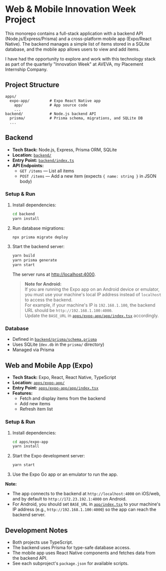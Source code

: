 # Web & Mobile Innovation Week Project

This monorepo contains a full-stack application with a backend API (Node.js/Express/Prisma) and a cross-platform mobile app (Expo/React Native). The backend manages a simple list of items stored in a SQLite database, and the mobile app allows users to view and add items.

I have had the opportunity to explore and work with this technology stack as part of the quarterly "Innovation Week" at AVEVA, my Placement Internship Company.

## Project Structure

```
apps/
  expo-app/         # Expo React Native app
    app/            # App source code
    ...
backend/            # Node.js backend API
  prisma/           # Prisma schema, migrations, and SQLite DB
  ...
```

## Backend

- **Tech Stack:** Node.js, Express, Prisma ORM, SQLite
- **Location:** [`backend/`](backend/)
- **Entry Point:** [`backend/index.ts`](backend/index.ts)
- **API Endpoints:**
  - `GET /items` — List all items
  - `POST /items` — Add a new item (expects `{ name: string }` in JSON body)

### Setup & Run

1. Install dependencies:
   ```sh
   cd backend
   yarn install
   ```
2. Run database migrations:
   ```sh
   npx prisma migrate deploy
   ```
3. Start the backend server:
   ```sh
   yarn build
   yarn prisma generate
   yarn start
   ```
   The server runs at [http://localhost:4000](http://localhost:4000).

   > **Note for Android:**  
   > If you are running the Expo app on an Android device or emulator, you must use your machine's local IP address instead of `localhost` to access the backend.  
   > For example, if your machine's IP is `192.168.1.100`, the backend URL should be `http://192.168.1.100:4000`.  
   > Update the `BASE_URL` in [`apps/expo-app/app/index.tsx`](apps/expo-app/app/index.tsx) accordingly.

### Database

- Defined in [`backend/prisma/schema.prisma`](backend/prisma/schema.prisma)
- Uses SQLite (`dev.db` in the `prisma/` directory)
- Managed via Prisma

## Web and Mobile App (Expo)

- **Tech Stack:** Expo, React, React Native, TypeScript
- **Location:** [`apps/expo-app/`](apps/expo-app/)
- **Entry Point:** [`apps/expo-app/app/index.tsx`](apps/expo-app/app/index.tsx)
- **Features:**
  - Fetch and display items from the backend
  - Add new items
  - Refresh item list

### Setup & Run

1. Install dependencies:
   ```sh
   cd apps/expo-app
   yarn install
   ```
2. Start the Expo development server:
   ```sh
   yarn start
   ```
3. Use the Expo Go app or an emulator to run the app.

**Note:**  
- The app connects to the backend at `http://localhost:4000` on iOS/web, and by default to `http://172.23.192.1:4000` on Android.  
- For Android, you should set `BASE_URL` in [`app/index.tsx`](apps/expo-app/app/index.tsx) to your machine's IP address (e.g., `http://192.168.1.100:4000`) so the app can reach the backend server.

## Development Notes

- Both projects use TypeScript.
- The backend uses Prisma for type-safe database access.
- The mobile app uses React Native components and fetches data from the backend API.
- See each subproject's `package.json` for available scripts.